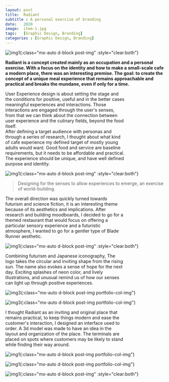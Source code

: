 ```yaml
---
layout: post
title:  Radiant
subtitle : A personal exercise of branding
date:   2020
image:  item-1.jpg
tags:   [Graphic Design, Branding]
categories : [Graphic Design, Branding]
---
```

![img1]({{site.baseurl}}/projects/images/radiant/img-5.jpg){:class="mx-auto d-block post-img" :style="clear:both"}

**Radiant is a concept created mainly as an occupation and a personal exercise. With a focus on the identity and how to make a small-scale cafe a modern place, there was an interesting premise. The goal: to create the concept of a unique meal experience that remains approachable and practical and breaks the mundane, even if only for a time.**

<div style="clear:both; max-width:75%" class="paragraph">User Experience design is about setting the stage and the conditions for positive, useful and in the better cases meaningful experiences and interactions. Those interactions are engaged through the user's senses, from that we can think about the connection between user experience and the culinary fields, beyond the food itself.</div>

<div style="clear:both; max-width:75%" class="paragraph">After defining a target audience with personas and through a series of research, I thought about what kind of cafe experience my defined target of mostly young adults would want. Good food and service are baseline requirements, but it needs to be affordable and practical. The experience should be unique, and have well defined purpose and identity. </div>

![img1]({{site.baseurl}}/projects/images/radiant/img-9.jpg){:class="mx-auto d-block post-img" :style="clear:both"}

> Designing for the senses to allow experiences to emerge, an exercise of world-building.

<div style="clear:both; max-width:75%" class="paragraph">The overall direction was quickly turned towards futurism and science fiction, it is an interesting theme because of its aesthetics and implications. After research and building moodboards, I decided to go for a themed restaurant that would focus on offering a particular sensory experience and a futuristic atmosphere, I wanted to go for a gentler type of Blade Runner aesthetic.</div>

![img1]({{site.baseurl}}/projects/images/radiant/img-10.jpg){:class="mx-auto d-block post-img" :style="clear:both"}

<div style="clear:both; max-width:75%" class="paragraph">Combining futurism and Japanese iconography, The logo takes the circular and inviting shape from the rising sun. The name also evokes a sense of hope for the next day. Exciting splashes of neon color, and lively illustrations, and unusual remind us of how our senses can light up through positive experiences.</div>

![img3]({{site.baseurl}}/projects/images/radiant/img-3.jpg){:class="mx-auto d-block post-img portfolio-col-img"}

![img3]({{site.baseurl}}/projects/images/radiant/img-4.jpg){:class="mx-auto d-block post-img portfolio-col-img"}

<div style="clear:both; max-width:75%" class="paragraph">I thought Radiant as an inviting and original place that remains practical, to keep things modern and ease the customer's interaction, I designed an interface used to order. A 3d model was made to have an idea in the layout and organization of the place. The terminals are placed on spots where customers may be likely to stand while finding their way around.</div>

![img1]({{site.baseurl}}/projects/images/radiant/img-1.jpg){:class="mx-auto d-block post-img portfolio-col-img"}

![img1]({{site.baseurl}}/projects/images/radiant/img-2.jpg){:class="mx-auto d-block post-img portfolio-col-img"}

![img1]({{site.baseurl}}/projects/images/radiant/img-7.jpg){:class="mx-auto d-block post-img" :style="clear:both"}

